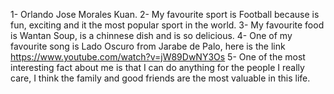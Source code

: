 1- Orlando Jose Morales Kuan.
2- My favourite sport is Football because is fun, exciting and it the most popular sport in the world.
3- My favourite food is Wantan Soup, is a chinnese dish and is so delicious.
4- One of my favourite song is Lado Oscuro from Jarabe de Palo, here is the link https://www.youtube.com/watch?v=jW89DwNY3Os
5- One of the most interesting fact about me is that I can do anything for the people I really care, I think the family and good friends are the most valuable in this life.
